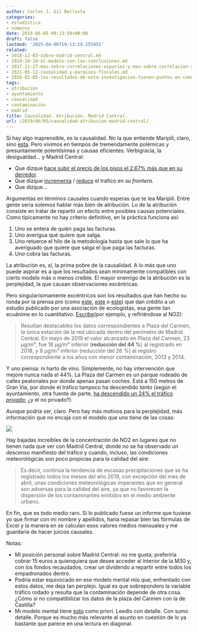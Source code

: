 ```yaml
---
author: Carlos J. Gil Bellosta
categories:
- estadística
- números
date: 2019-06-05 09:13:59+00:00
draft: false
lastmod: '2025-04-06T19:13:19.255955'
related:
- 2018-12-03-sobre-madrid-central.md
- 2019-10-18-el-modelo-son-las-conclusiones.md
- 2017-11-27-mas-sobre-correlaciones-espurias-y-mas-sobre-correlacion-y-causalidad.md
- 2021-05-12-causalidad-y-paraisos-fiscales.md
- 2016-02-05-los-resultados-de-esta-investigacion-tienen-puntos-en-comun-con-la-metodologia-cientifica-aunque-en-ningun-momento-tendran-la-misma-validez-ni-tampoco-es-su-intencion-que-la-tenga.md
tags:
- atribución
- ayuntamiento
- causalidad
- contaminación
- madrid
title: Causalidad. Atribución. Madrid Central.
url: /2019/06/05/causalidad-atribucion-madrid-central/
---
```


Si hay algo inaprensible, es la causalidad. No la que entiende Maripili, claro, sino [esta](https://www.inference.vc/untitled/). Pero vivimos en tiempos de tremendamente polémicas y presuntamente potentísimas y causas eficientes. Verbigracia, la desigualdad... y Madrid Central:

* Que dizque [hace subir el precio de los pisos el 2.67% más que en su derredor](http://www.expansion.com/economia/2019/05/31/5cf02dcae5fdeacc788b45bb.html).
* Que dizque [incrementa](https://www.libremercado.com/2019-02-07/chamberi-moncloa-y-castellana-se-comen-el-trafico-y-la-contaminacion-que-sale-de-madrid-central-1276632727/) / [reduce](https://elpais.com/ccaa/2019/05/20/madrid/1558371582_361284.html) el tráfico en su _frontera_.
* Que dizque...

Argumentas en términos causales cuando esperas que te lea Maripili. Entre gente seria solemos hablar más bien de atribución. Lo de la atribución consiste en tratar de repartir un efecto entre posibles causas potenciales. Como típicamente no hay criterio definitivo, en la práctica funciona así:

1. Uno se entera de quién paga las facturas.
2. Uno averigua qué quiere que salga.
3. Uno retuerce el hilo de la metodología hasta que sale lo que ha averiguado que quiere que salga el que paga las facturas.
4. Uno cobra las facturas.

La atribución es, sí, la prima pobre de la causalidad. A lo más que uno puede aspirar es a que los resultados sean mínimamente compatibles con cierto modelo más o menos creíble. El mayor enemigo de la atribución es la perplejidad, la que causan observaciones excéntricas.

Pero singularísimamente excéntricos son los resultados que han hecho su ronda por la prensa pro (como [este](https://www.publico.es/politica/madrid-central-madrid-central-equiparable-superior-otros-protocolos-anti-contaminacion-funcionan-londres-milan.html), [este](https://elpais.com/ccaa/2019/06/03/madrid/1559559444_134606.html) o [este](https://www.elperiodico.com/es/madrid/20190603/madrid-central-contaminacion-caer-niveles-historicos-7486705)) que dan crédito a un estudio publicado por una asociación de ecologistas, esa gente tan ecuánime en lo cuantitativo. [Escribe](https://www.antena3.com/noticias/sociedad/madrid-redujo-contaminacion-niveles-historicos-mayo_201906035cf557840cf2d5c138ba3079.html)(por ejemplo, y refiriéndose al NO2):

>Resultan destacables los datos correspondientes a Plaza del Carmen, la única estación de la red ubicada dentro del perímetro de Madrid Central. En mayo de 2019 el valor alcanzado en Plaza del Carmen, 23 µg/m³, fue 18 µg/m³ inferior (**reducción del 44 %**) al registrado en 2018, y 8 µg/m³ inferior (reducción del 26 %) al registro correspondiente a los años con menor contaminación, 2013 y 2014.

Y uno piensa: ni harto de vino. Simplemente, no hay intervención que mejore nunca nada el 44%. La Plaza del Carmen es un parque rodeado de calles peatonales por donde apenas pasan coches. Está a 150 metros de Gran Vía, por donde el tráfico tampoco ha descendido _tanto_ (según el ayuntamiento, otra fuente de parte, [ha descendido un 24% el tráfico ](https://elpais.com/ccaa/2019/03/13/madrid/1552499982_223314.html)_[privado](https://elpais.com/ccaa/2019/03/13/madrid/1552499982_223314.html)_; ¿y el no privado?).

Aunque podría ser, claro. Pero hay más motivos para la perplejidad, más información que no encaja con el modelo que uno tiene de las cosas:

![](/wp-uploads/2019/06/madrid_central.png#center)

Hay bajadas increíbles de la concentración de NO2 en lugares que no tienen nada que ver con Madrid Central, donde no se ha observado un descenso manifiesto del tráfico y cuando, incluso, las condiciones meteorológicas son poco propicias para la calidad del aire:

>Es decir, continúa la tendencia de escasas precipitaciones que se ha registrado todos los meses del año 2019, con excepción del mes de abril, unas condiciones meteorológicas imperantes que en general son adversas para la calidad del aire, ya que no favorecen la dispersión de los contaminantes emitidos en el medio ambiente urbano.

En fin, que es todo medio raro. Si lo publicado fuese un informe que tuviese yo que firmar con mi nombre y apellidos, haría repasar bien las fórmulas de Excel y la manera en se calculan esos valores medios mensuales y me guardaría de hacer juicios causales.

Notas:

* Mi posición personal sobre Madrid Central: no me gusta; preferiría cobrar 15 euros a quienquiera que desee acceder al interior de la M30 y, con los fondos recaudados, crear un dividendo a repartir entre todos los empadronados dentro.
* Podría estar equivocado en ese modelo mental mío que, enfrentado con estos datos, me deja tan perplejo. Igual es que sobrepondero la variable tráfico rodado y resulta que la contaminación depende de otra cosa. ¿Cómo si no compatibilizar los datos de la plaza del Carmen con la de Castilla?
* Mi modelo mental tiene [esto](https://slatestarcodex.com/2019/03/13/does-reality-drive-straight-lines-on-graphs-or-do-straight-lines-on-graphs-drive-reality/) como priori. Leedlo con detalle. Con sumo detalle. Porque es mucho más relevante al asunto en cuestión de lo ya bastante que parece en una lectura en diagonal.